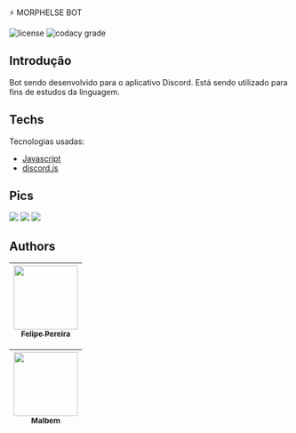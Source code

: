 ​⚡ MORPHELSE BOT 

<p align="left">

![license](http://img.shields.io/static/v1?label=STATUS&message=EM%20DESENVOLVIMENTO&color=GREEN&style=for-the-badge)
![codacy grade](https://img.shields.io/aur/license/c?color=gree&label=LICENCE&style=for-the-badge)



## Introdução
Bot sendo desenvolvido para o aplicativo Discord.  Está sendo utilizado para fins de estudos da linguagem.


## Techs

Tecnologias usadas:

*   [Javascript](https://www.javascript.com/)
*   [discord.js](https://discord.js.org/#/)

## Pics

<img src="https://cdn.discordapp.com/attachments/1026167688193650848/1028688432584728707/unknown.png">
<img src="https://cdn.discordapp.com/attachments/1026167688193650848/1028691959587557477/unknown.png">
<img src="https://cdn.discordapp.com/attachments/1026167688193650848/1028691189391695923/unknown.png">

## Authors

| [<img src="https://cdn.discordapp.com/attachments/920700154204553226/1013985974004502640/unknown.png" width=115><br><sub>Felipe Pereira</sub>](https://github.com/felipepx) |
| :-------------------------------------------------------------------------------------------------------------------------------------------------------------------------: |  
  
  
  
| [<img src="https://cdn.discordapp.com/attachments/1026167688193650848/1028693205077741659/xavatario_1.png" width=115><br><sub>Malbem</sub>](https://github.com/malbem) |
| :-------------------------------------------------------------------------------------------------------------------------------------------------------------------------: | 
